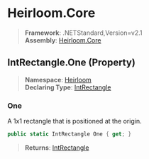# Heirloom.Core

> **Framework**: .NETStandard,Version=v2.1  
> **Assembly**: [Heirloom.Core][0]

## IntRectangle.One (Property)

> **Namespace**: [Heirloom][0]  
> **Declaring Type**: [IntRectangle][1]

### One

A 1x1 rectangle that is positioned at the origin.

```cs
public static IntRectangle One { get; }
```

> **Returns**: [IntRectangle][1]

[0]: ../../../Heirloom.Core.md
[1]: ../IntRectangle.md
